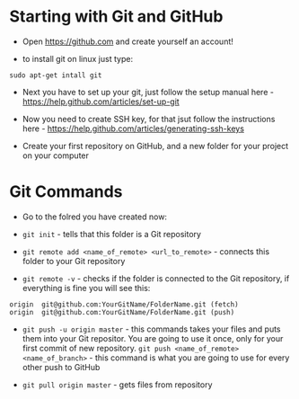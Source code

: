 # Starting with Git and GitHub

* Open https://github.com and create yourself an account!

* to install git on linux just type:
```
sudo apt-get intall git
```
* Next you have to set up your git, just follow the setup manual here - https://help.github.com/articles/set-up-git

* Now you need to create SSH key, for that jsut follow the instructions here - https://help.github.com/articles/generating-ssh-keys

* Create your first repository on GitHub, and a new folder for your project on your computer

# Git Commands

* Go to the folred you have created now:

* ```git init``` - tells that this folder is a Git repository

* ```git remote add <name_of_remote> <url_to_remote>``` - connects this folder to your Git repository

* ```git remote -v``` - checks if the folder is connected to the Git repository, if everything is fine you will see this:
```
origin  git@github.com:YourGitName/FolderName.git (fetch)
origin  git@github.com:YourGitName/FolderName.git (push)
```

* ```git push -u origin master``` - this commands takes your files and puts them into your Git repositor. You are going to use it once, only for your first commit of new repository.
```git push <name_of_remote> <name_of_branch>``` - this command is what you are going to use for every other push to GitHub

* ```git pull origin master``` - gets files from repository


<!-- git add -
git commit -
 -->

